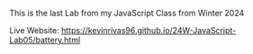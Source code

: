 This is the last Lab from my JavaScript Class from Winter 2024

Live Website: https://kevinrivas96.github.io/24W-JavaScript-Lab05/battery.html
